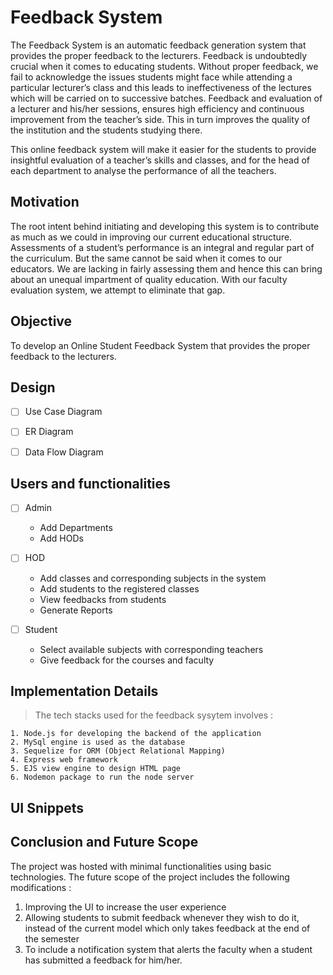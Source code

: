 # Feedback System
The Feedback System is an automatic feedback generation system
that provides the proper feedback to the lecturers. Feedback is undoubtedly crucial
when it comes to educating students. Without proper feedback, we fail to acknowledge
the issues students might face while attending a particular lecturer’s class and this
leads to ineffectiveness of the lectures which will be carried on to successive batches.
Feedback and evaluation of a lecturer and his/her sessions, ensures high efficiency
and continuous improvement from the teacher’s side. This in turn improves the quality
of the institution and the students studying there.

This online feedback system will make it easier for the students to provide insightful
evaluation of a teacher’s skills and classes, and for the head of each department to
analyse the performance of all the teachers.


## Motivation
The root intent behind initiating and developing this system is to contribute as much as
we could in improving our current educational structure. Assessments of a student’s
performance is an integral and regular part of the curriculum. But the same cannot
be said when it comes to our educators. We are lacking in fairly assessing them and
hence this can bring about an unequal impartment of quality education. With our
faculty evaluation system, we attempt to eliminate that gap.


## Objective 
To develop an Online Student Feedback System that provides the proper feedback to
the lecturers.


## Design
- [ ] Use Case Diagram
- [ ] ER Diagram
- [ ] Data Flow Diagram


## Users and functionalities
- [ ] Admin 
    - Add Departments 
    - Add HODs

- [ ] HOD 
    - Add classes and corresponding subjects in the system  
    - Add students to the registered classes
    - View feedbacks from students
    - Generate Reports

- [ ] Student
    - Select available subjects with corresponding teachers
    - Give feedback for the courses and faculty


## Implementation Details
> The tech stacks used for the feedback sysytem involves :

    1. Node.js for developing the backend of the application
    2. MySql engine is used as the database
    3. Sequelize for ORM (Object Relational Mapping)
    4. Express web framework
    5. EJS view engine to design HTML page
    6. Nodemon package to run the node server


## UI Snippets


## Conclusion and Future Scope
The project was hosted with minimal functionalities using basic technologies. The
future scope of the project includes the following modifications :
1. Improving the UI to increase the user experience
2. Allowing students to submit feedback whenever they wish to do it, instead of the
current model which only takes feedback at the end of the semester
3. To include a notification system that alerts the faculty when a student has submitted
a feedback for him/her.
